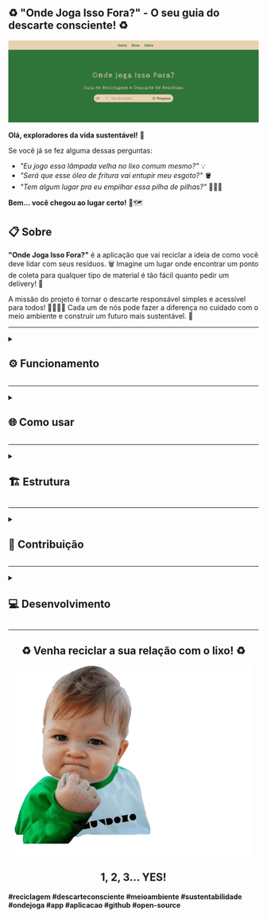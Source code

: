## ♻️ "Onde Joga Isso Fora?" - O seu guia do descarte consciente! ♻️ 

<img src="imagens/capa.png" alt="Capa">

**Olá, exploradores da vida sustentável!** 👋 

Se você já se fez alguma dessas perguntas: 

* *"Eu jogo essa lâmpada velha no lixo comum mesmo?"* 💡
* *"Será que esse óleo de fritura vai entupir meu esgoto?"* 🪣
* *"Tem algum lugar pra eu empilhar essa pilha de pilhas?"* 🔋🔋🔋

**Bem... você chegou ao lugar certo!** 📌🗺️

<div id="conteudo">

## 📋 Sobre  

**"Onde Joga Isso Fora?"** é a aplicação que vai reciclar a ideia de como você deve lidar com seus resíduos. 🗑️  Imagine um lugar onde encontrar um ponto de coleta para qualquer tipo de material é tão fácil quanto pedir um delivery! 🍕

A missão do projeto é tornar o descarte responsável simples e acessível para todos! 👨‍👩‍👧‍👦 Cada um de nós pode fazer a diferença no cuidado com o meio ambiente e construir um futuro mais sustentável. 🌱

---

<details><summary><h2>⚙️ Funcionamento</h2></summary>

### 🛠️ Como funciona? 

1. **Pesquisa simples:** Digite o tipo de resíduo que você quer descartar (pilhas, remédios, plástico, etc.) e pronto! ✨ O app mostra os locais de coleta mais próximos de você, com informações detalhadas como endereço e horários. 📫🕙
2. **Mágica acontece:** A aplicação vasculha todos os dados dos pontos de descarte e te mostra os resultados que combinam com a sua busca. 📃
3. **Clique e descubra:** Cada resultado te leva para um link com mais informações sobre o ponto de coleta de resíduos. 🔗

### ➕ E mais!

* **Dicas e truques:**  Aprenda dicas de como preparar os itens para descarte e também para reduzir o desperdício e reutilizar materiais, tornando sua vida mais sustentável e menos "lixosa". ♻️🌲 

<div id="imagem-dicas" align="center">

<img src="imagens/dicas.png" alt="Dicas" width="75%" height="75%">

</div>

## ❓ Por que usar o "Onde Joga Isso Fora?" 

* **🚫 Diga adeus à confusão:** Jogue fora o que precisa, sem ter que perder tempo pesquisando a fio na internet.
* **🦸 Seja um agente da reciclagem:** Faça a diferença no meio ambiente, cuidando do planeta e descartando tudo no lugar certo. 
* **😌 Viva mais tranquilo:** Descarte os resíduos com segurança e evite problemas com o descarte inadequado.

**Vamos juntos nesta jornada rumo a um futuro mais sustentável!** 💚

</details>

---

<details><summary><h2>🌐 Como usar</h2></summary>

**🔗 Acesse o link:** [Clique aqui](https://onde-joga-isso-fora.vercel.app/) para abrir a aplicação web e testar a busca na base de dados. 

</details>

---

<details><summary><h2>🏗️ Estrutura</h2></summary>

## 🛠 Tecnologias usadas: 

* **🦴 HTML:** A estrutura básica da página, como se fosse a ossatura de um site. 
* **💄 CSS:** O estilo da página, deixando tudo bonito e organizado. 
* **🧠 JavaScript:** A parte mais inteligente, que faz a busca e mostra os resultados na tela. 
* **🪄 Google Gemini:** A ferramenta de IA do google que é capaz de fazer coisas inacreditáveis (inclusive ajudar muito um desenvolvedor de software 😅).

<div id="techs" align='center'> 

![HTML5 Badge](https://img.shields.io/badge/HTML5-E34F26?style=for-the-badge&labelColor=999999&logo=html5&logoColor=white) 
![CSS3 Badge](https://img.shields.io/badge/CSS3-1572B6?style=for-the-badge&labelColor=999999&logo=css3&logoColor=white) 
![JavaScript Badge](https://img.shields.io/badge/javascript-yellow?style=for-the-badge&labelColor=999999&logo=JavaScript&logoColor=white) 
![Gemini Badge](https://img.shields.io/badge/google_gemini-8E75B2?style=for-the-badge&labelColor=999999&logo=googlegemini&logoColor=white)   

</div>

## 📂 Estrutura do projeto


## 🚀 Próximas implementações

- [ ] **Compartilhamento**: Facilitar o compartilhamento em redes sociais.
- [ ] **Filtros Personalizados**: Adicionar filtros por resíduos ou região.
- [ ] **Geolocalização**: Implementar API do Google Maps para geolizalização dos ecopontos.
- [ ] **Barra de Navegação**: Adicionar mais itens como 'Resíduos' e 'Tratamento'.
- [ ] **Responsividade**: Melhoria na responsividade dos elementos.

</details> 

---

<details><summary><h2>🔨 Contribuição</h2></summary>

## 💪 Quer contribuir? 

**🧭 Para melhorar o "Onde Joga Isso Fora?", siga estas etapas:**

1. **🔀 Clone o repositório:** Use o Git para baixar o código para o seu computador. 
2. **👣 Explore o código:** Navegue pelo código desenvolvido para entender seu funcionamento. 
3. **🪛 Faça melhorias:** A aplicação web é de código aberto e usa a MIT License. Fique à vontade para implementar melhorias e contribuir com o projeto! 

## 🔬 Observações: 

* **🎲 Dados:** Os dados dos pontos de coleta estão armazenados no arquivo `dados.js`. Você pode adicionar ou modificar esses dados para personalizar a aplicação.
* **📑 Melhorias:** Essa é apenas uma versão inicial da aplicação. Existem muitas possibilidades de melhorias, como:
    * **🗄️ Base de Dados:** Adicionar pontos de coleta por estados que a aplicação ainda não contempla.
    * **🔍 Filtros:** Adicionar filtros para buscar por resíduo ou outras características.
    * **💍 Detalhes:** Mostrar mais detalhes sobre cada resíduo, como tempo de vida, contaminação, periculosidade.
    * **🎨 Design:** Melhorar a aparência da página para torná-la mais atraente.

**Sinta-se livre para contribuir para este projeto!** 🙌 Se você tiver alguma dúvida ou quiser colaborar, abra uma issue ou pull request. 😉

</details> 

---

<details><summary><h2>💻 Desenvolvimento</h2></summary>

## 🧑‍💻 Desenvolvido por: 

**Wellington Morais | [Perfil no GitHub](https://github.com/wellingtonmnf)**

* **Deploy: 06/09/2024**
* **Última atualização: 12/09/2024**

## 📜 Licença 

 Este projeto está licenciado sob a licença MIT. Este projeto foi desenvolvido apenas para fins educacionais e não possui fins comerciais.

## 📝 Notas 

Este projeto foi criado durante a Imersão Dev_ com Gemini realizada pela Alura, entre os dias 02 e 06 setembro de 2024

Por conta de seu propósito educacional, o código JavaScript foi implementado e totalmente comentado para um melhor entendimento daqueles que tiverem dúvidas. 

Quaisquer dúvidas ou esclarecimentos, por favor entrem em contato pelo perfil do GitHub ou quaisquer meios expostos neste.

</details> 

---

</div>

<div id="mensagem" align="center">

## ♻️ Venha reciclar a sua relação com o lixo! ♻️ 

<img src="imagens/giphy.webp" alt="YES gif README.md">

## 1, 2, 3... YES!

</div>

**#reciclagem #descarteconsciente #meioambiente #sustentabilidade #ondejoga #app #aplicacao #github #open-source**